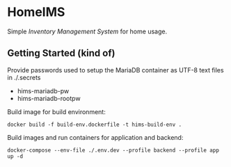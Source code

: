 # HomeIMS

Simple *Inventory Management System* for home usage.

## Getting Started (kind of)

Provide passwords used to setup the MariaDB container as UTF-8 text files in ./.secrets

- hims-mariadb-pw
- hims-mariadb-rootpw

Build image for build environment:
```
docker build -f build-env.dockerfile -t hims-build-env .
```

Build images and run containers for application and backend:

```
docker-compose --env-file ./.env.dev --profile backend --profile app up -d
```
